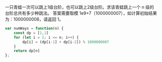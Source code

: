一只青蛙一次可以跳上1级台阶，也可以跳上2级台阶。求该青蛙跳上一个 n 级的台阶总共有多少种跳法。
答案需要取模 1e9+7（1000000007），如计算初始结果为：1000000008，请返回 1。
```js
var numWays = function(n) {
    const dp = [1,1]
    for (let i = 2; i <= n; i++) {
        dp[i] = (dp[i-1] + dp[i-2]) % 1000000007
    }
    return dp[n]
};
```